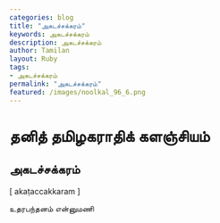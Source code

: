 ```yaml
---  
categories: blog  
title: "அகடச்சக்கரம்"
keywords: அகடச்சக்கரம்  
description: அகடச்சக்கரம்
author: Tamilan  
layout: Ruby  
tags:     
- அகடச்சக்கரம்
permalink: "அகடச்சக்கரம்"  
featured: /images/noolkal_96_6.png  
--- 
```

# தனித் தமிழகராதிக் களஞ்சியம்
## அகடச்சக்கரம்

[ akaṭaccakkaram ]  
  
உதரபந்தனம் என்னுமணி